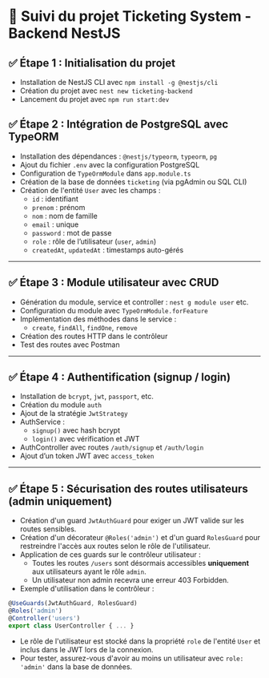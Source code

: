 # 🧾 Suivi du projet Ticketing System - Backend NestJS

## ✅ Étape 1 : Initialisation du projet

- Installation de NestJS CLI avec `npm install -g @nestjs/cli`
- Création du projet avec `nest new ticketing-backend`
- Lancement du projet avec `npm run start:dev`

## ✅ Étape 2 : Intégration de PostgreSQL avec TypeORM

- Installation des dépendances : `@nestjs/typeorm`, `typeorm`, `pg`
- Ajout du fichier `.env` avec la configuration PostgreSQL
- Configuration de `TypeOrmModule` dans `app.module.ts`
- Création de la base de données `ticketing` (via pgAdmin ou SQL CLI)
- Création de l'entité `User` avec les champs :
  - `id` : identifiant
  - `prenom` : prénom
  - `nom` : nom de famille
  - `email` : unique
  - `password` : mot de passe
  - `role` : rôle de l’utilisateur (`user`, `admin`)
  - `createdAt`, `updatedAt` : timestamps auto-gérés

---

## ✅ Étape 3 : Module utilisateur avec CRUD

- Génération du module, service et controller : `nest g module user` etc.
- Configuration du module avec `TypeOrmModule.forFeature`
- Implémentation des méthodes dans le service :
  - `create`, `findAll`, `findOne`, `remove`
- Création des routes HTTP dans le contrôleur
- Test des routes avec Postman

---

## ✅ Étape 4 : Authentification (signup / login)

- Installation de `bcrypt`, `jwt`, `passport`, etc.
- Création du module `auth`
- Ajout de la stratégie `JwtStrategy`
- AuthService :
  - `signup()` avec hash bcrypt
  - `login()` avec vérification et JWT
- AuthController avec routes `/auth/signup` et `/auth/login`
- Ajout d’un token JWT avec `access_token`

---

## ✅ Étape 5 : Sécurisation des routes utilisateurs (admin uniquement)

- Création d'un guard `JwtAuthGuard` pour exiger un JWT valide sur les routes sensibles.
- Création d'un décorateur `@Roles('admin')` et d'un guard `RolesGuard` pour restreindre l'accès aux routes selon le rôle de l'utilisateur.
- Application de ces guards sur le contrôleur utilisateur :
  - Toutes les routes `/users` sont désormais accessibles **uniquement** aux utilisateurs ayant le rôle `admin`.
  - Un utilisateur non admin recevra une erreur 403 Forbidden.
- Exemple d'utilisation dans le contrôleur :

```ts
@UseGuards(JwtAuthGuard, RolesGuard)
@Roles('admin')
@Controller('users')
export class UserController { ... }
```

- Le rôle de l'utilisateur est stocké dans la propriété `role` de l'entité `User` et inclus dans le JWT lors de la connexion.
- Pour tester, assurez-vous d'avoir au moins un utilisateur avec `role: 'admin'` dans la base de données.

